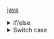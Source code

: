 
[java](java.md) </br>



<details> <summary>if/else</summary>

- If else statements have a shorthand
- The two expressions below are the same

```java
if (x > 20) {y = 3;} else {y = x;}
y = (x > 20) ? 3 : x; //this is shorthand for the expression above

if (!(z > 20 && z < 30)) z += 99; //No need for parenthesis if there is only one expression

```

</summary> </details>

<details> <summary>Switch case </summary>

```java
switch (n) {
    case 0:
        System.out.println("n is 0");
        break;
    case 100:
        system.out.println("n is 100");
        break;
    default:
        system.out.println("n is none of the above");
    case -3:
        System.out.println("n is -3");
        break;
}
```
output: </br>
> n is none of the above </br>
> n is -3
- The switch keyword checks for equality
- Each case is a check for equality
- The default case triggers if none of the above are true
- A break statement must end each case, or the proceeding case will be triggeres even if it's false.


```java
switch (n) {
    case 0 -> "hi";
        break;
    case 100 -> "hello";
        break;
    default -> "this is default"
        break;
}
```




</summary> </details>


